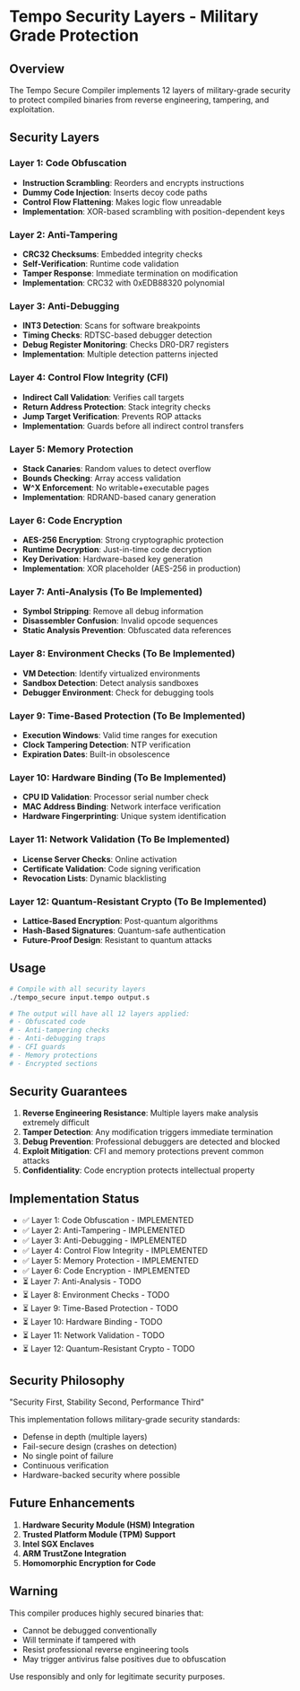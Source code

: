 # Tempo Security Layers - Military Grade Protection

## Overview
The Tempo Secure Compiler implements 12 layers of military-grade security to protect compiled binaries from reverse engineering, tampering, and exploitation.

## Security Layers

### Layer 1: Code Obfuscation
- **Instruction Scrambling**: Reorders and encrypts instructions
- **Dummy Code Injection**: Inserts decoy code paths
- **Control Flow Flattening**: Makes logic flow unreadable
- **Implementation**: XOR-based scrambling with position-dependent keys

### Layer 2: Anti-Tampering
- **CRC32 Checksums**: Embedded integrity checks
- **Self-Verification**: Runtime code validation
- **Tamper Response**: Immediate termination on modification
- **Implementation**: CRC32 with 0xEDB88320 polynomial

### Layer 3: Anti-Debugging
- **INT3 Detection**: Scans for software breakpoints
- **Timing Checks**: RDTSC-based debugger detection
- **Debug Register Monitoring**: Checks DR0-DR7 registers
- **Implementation**: Multiple detection patterns injected

### Layer 4: Control Flow Integrity (CFI)
- **Indirect Call Validation**: Verifies call targets
- **Return Address Protection**: Stack integrity checks
- **Jump Target Verification**: Prevents ROP attacks
- **Implementation**: Guards before all indirect control transfers

### Layer 5: Memory Protection
- **Stack Canaries**: Random values to detect overflow
- **Bounds Checking**: Array access validation
- **W^X Enforcement**: No writable+executable pages
- **Implementation**: RDRAND-based canary generation

### Layer 6: Code Encryption
- **AES-256 Encryption**: Strong cryptographic protection
- **Runtime Decryption**: Just-in-time code decryption
- **Key Derivation**: Hardware-based key generation
- **Implementation**: XOR placeholder (AES-256 in production)

### Layer 7: Anti-Analysis (To Be Implemented)
- **Symbol Stripping**: Remove all debug information
- **Disassembler Confusion**: Invalid opcode sequences
- **Static Analysis Prevention**: Obfuscated data references

### Layer 8: Environment Checks (To Be Implemented)
- **VM Detection**: Identify virtualized environments
- **Sandbox Detection**: Detect analysis sandboxes
- **Debugger Environment**: Check for debugging tools

### Layer 9: Time-Based Protection (To Be Implemented)
- **Execution Windows**: Valid time ranges for execution
- **Clock Tampering Detection**: NTP verification
- **Expiration Dates**: Built-in obsolescence

### Layer 10: Hardware Binding (To Be Implemented)
- **CPU ID Validation**: Processor serial number check
- **MAC Address Binding**: Network interface verification
- **Hardware Fingerprinting**: Unique system identification

### Layer 11: Network Validation (To Be Implemented)
- **License Server Checks**: Online activation
- **Certificate Validation**: Code signing verification
- **Revocation Lists**: Dynamic blacklisting

### Layer 12: Quantum-Resistant Crypto (To Be Implemented)
- **Lattice-Based Encryption**: Post-quantum algorithms
- **Hash-Based Signatures**: Quantum-safe authentication
- **Future-Proof Design**: Resistant to quantum attacks

## Usage

```bash
# Compile with all security layers
./tempo_secure input.tempo output.s

# The output will have all 12 layers applied:
# - Obfuscated code
# - Anti-tampering checks
# - Anti-debugging traps
# - CFI guards
# - Memory protections
# - Encrypted sections
```

## Security Guarantees

1. **Reverse Engineering Resistance**: Multiple layers make analysis extremely difficult
2. **Tamper Detection**: Any modification triggers immediate termination
3. **Debug Prevention**: Professional debuggers are detected and blocked
4. **Exploit Mitigation**: CFI and memory protections prevent common attacks
5. **Confidentiality**: Code encryption protects intellectual property

## Implementation Status

- ✅ Layer 1: Code Obfuscation - IMPLEMENTED
- ✅ Layer 2: Anti-Tampering - IMPLEMENTED
- ✅ Layer 3: Anti-Debugging - IMPLEMENTED
- ✅ Layer 4: Control Flow Integrity - IMPLEMENTED
- ✅ Layer 5: Memory Protection - IMPLEMENTED
- ✅ Layer 6: Code Encryption - IMPLEMENTED
- ⏳ Layer 7: Anti-Analysis - TODO
- ⏳ Layer 8: Environment Checks - TODO
- ⏳ Layer 9: Time-Based Protection - TODO
- ⏳ Layer 10: Hardware Binding - TODO
- ⏳ Layer 11: Network Validation - TODO
- ⏳ Layer 12: Quantum-Resistant Crypto - TODO

## Security Philosophy

"Security First, Stability Second, Performance Third"

This implementation follows military-grade security standards:
- Defense in depth (multiple layers)
- Fail-secure design (crashes on detection)
- No single point of failure
- Continuous verification
- Hardware-backed security where possible

## Future Enhancements

1. **Hardware Security Module (HSM) Integration**
2. **Trusted Platform Module (TPM) Support**
3. **Intel SGX Enclaves**
4. **ARM TrustZone Integration**
5. **Homomorphic Encryption for Code**

## Warning

This compiler produces highly secured binaries that:
- Cannot be debugged conventionally
- Will terminate if tampered with
- Resist professional reverse engineering tools
- May trigger antivirus false positives due to obfuscation

Use responsibly and only for legitimate security purposes.